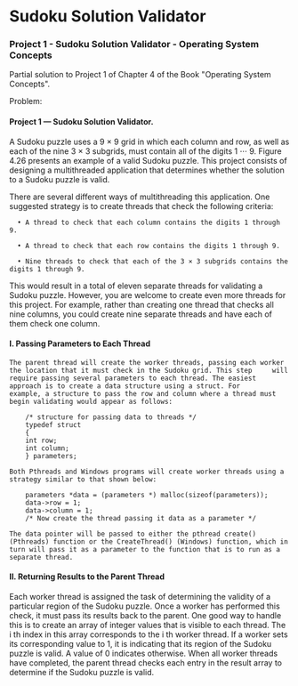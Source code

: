 # Sudoku Solution Validator
### Project 1 - Sudoku Solution Validator - Operating System Concepts

Partial solution to Project 1 of Chapter 4 of the Book "Operating System Concepts".

Problem: 

#### Project 1  — Sudoku Solution Validator.

  A Sudoku puzzle uses a 9 × 9 grid in which each column and row, as well as each of the nine 3 × 3 subgrids, must contain all of the digits 1 ⋅⋅⋅ 9. Figure 4.26 presents an example of a valid Sudoku puzzle. This project consists of designing a multithreaded application that determines whether the solution to a Sudoku puzzle is valid.

  There are several different ways of multithreading this application. One suggested strategy is to create threads that check the following criteria:

      • A thread to check that each column contains the digits 1 through 9.

      • A thread to check that each row contains the digits 1 through 9.

      • Nine threads to check that each of the 3 × 3 subgrids contains the digits 1 through 9.

  This would result in a total of eleven separate threads for validating a Sudoku puzzle. However, you are welcome to create even more threads for this project. For example, rather than creating one thread that checks all nine columns, you could create nine separate threads and have each of them check one column.

  #### I. Passing Parameters to Each Thread
    The parent thread will create the worker threads, passing each worker the location that it must check in the Sudoku grid. This step     will require passing several parameters to each thread. The easiest approach is to create a data structure using a struct. For           example, a structure to pass the row and column where a thread must begin validating would appear as follows:

        /* structure for passing data to threads */
        typedef struct
        {
        int row;
        int column;
        } parameters;

    Both Pthreads and Windows programs will create worker threads using a strategy similar to that shown below:

        parameters *data = (parameters *) malloc(sizeof(parameters));
        data->row = 1;
        data->column = 1;
        /* Now create the thread passing it data as a parameter */

    The data pointer will be passed to either the pthread create() (Pthreads) function or the CreateThread() (Windows) function, which in turn will pass it as a parameter to the function that is to run as a separate thread.

  #### II. Returning Results to the Parent Thread

  Each worker thread is assigned the task of determining the validity of a particular region of the Sudoku puzzle. Once a worker has performed this check, it must pass its results back to the parent. One good way to handle this is to create an array of integer values that is visible to each thread. The i th index in this array corresponds to the i th worker thread. If a worker sets its corresponding value to 1, it is indicating that its region of the Sudoku puzzle is valid. A value of 0 indicates otherwise. When all worker threads have completed, the parent thread checks each entry in the result array to determine if the Sudoku puzzle is valid.
